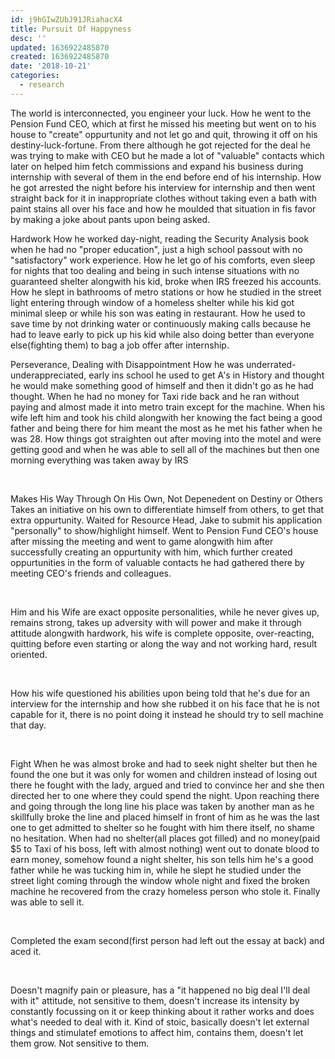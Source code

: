 ```yaml
---
id: j9hGIwZUbJ91JRiahacX4
title: Pursuit Of Happyness
desc: ''
updated: 1636922485870
created: 1636922485870
date: '2018-10-21'
categories:
  - research
---
```


The world is interconnected, you engineer your luck. How he went to the Pension Fund CEO, which at first he missed his meeting but went on to his house to "create" oppurtunity and not let go and quit, throwing it off on his destiny-luck-fortune. From there although he got rejected for the deal he was trying to make with CEO but he made a lot of "valuable" contacts which later on helped him fetch commissions and expand his business during internship with several of them in the end before end of his internship. How he got arrested the night before his interview for internship and then went straight back for it in inappropriate clothes without taking even a bath with paint stains all over his face and how he moulded that situation in fis favor by making a joke about pants upon being asked.

Hardwork How he worked day-night, reading the Security Analysis book when he had no "proper education", just a high school passout with no "satisfactory" work experience. How he let go of his comforts, even sleep for nights that too dealing and being in such intense situations with no guaranteed shelter alongwith his kid, broke when IRS freezed his accounts. How he slept in bathrooms of metro stations or how he studied in the street light entering through window of a homeless shelter while his kid got minimal sleep or while his son was eating in restaurant. How he used to save time by not drinking water or continuously making calls because he had to leave early to pick up his kid while also doing better than everyone else(fighting them) to bag a job offer after internship.

Perseverance, Dealing with Disappointment How he was underrated- underappreciated, early ins school he used to get A's in History and thought he would make something good of himself and then it didn't go as he had thought. When he had no money for Taxi ride back and he ran without paying and almost made it into metro train except for the machine. When his wife left him and took his child alongwith her knowing the fact being a good father and being there for him meant the most as he met his father when he was 28. How things got straighten out after moving into the motel and were getting good and when he was able to sell all of the machines but then one morning everything was taken away by IRS

 

Makes His Way Through On His Own, Not Depenedent on Destiny or Others Takes an initiative on his own to differentiate himself from others, to get that extra oppurtunity. Waited for Resource Head, Jake to submit his application "personally" to show/highlight himself. Went to Pension Fund CEO's house after missing the meeting and went to game alongwith him after successfully creating an oppurtunity with him, which further created oppurtunities in the form of valuable contacts he had gathered there by meeting CEO's friends and colleagues.

 

Him and his Wife are exact opposite personalities, while he never gives up, remains strong, takes up adversity with will power and make it through attitude alongwith hardwork, his wife is complete opposite, over-reacting, quitting before even starting or along the way and not working hard, result oriented.

 

How his wife questioned his abilities upon being told that he's due for an interview for the internship and how she rubbed it on his face that he is not capable for it, there is no point doing it instead he should try to sell machine that day.

 

Fight When he was almost broke and had to seek night shelter but then he found the one but it was only for women and children instead of losing out there he fought with the lady, argued and tried to convince her and she then directed her to one where they could spend the night. Upon reaching there and going through the long line his place was taken by another man as he skillfully broke the line and placed himself in front of him as he was the last one to get admitted to shelter so he fought with him there itself, no shame no hesitation. When had no shelter(all places got filled) and no money(paid $5 to Taxi of his boss, left with almost nothing) went out to donate blood to earn money, somehow found a night shelter, his son tells him he's a good father while he was tucking him in, while he slept he studied under the street light coming through the window whole night and fixed the broken machine he recovered from the crazy homeless person who stole it. Finally was able to sell it.

 

Completed the exam second(first person had left out the essay at back) and aced it.

 

Doesn't magnify pain or pleasure, has a "it happened no big deal I'll deal with it" attitude, not sensitive to them, doesn't increase its intensity by constantly focussing on it or keep thinking about it rather works and does what's needed to deal with it. Kind of stoic, basically doesn't let external things and stimulatef emotions to affect him, contains them, doesn't let them grow. Not sensitive to them.
